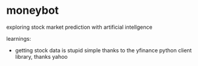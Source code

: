 # moneybot

exploring stock market prediction with artificial intellgence

learnings: 

- getting stock data is stupid simple thanks to the yfinance python client library, thanks yahoo

